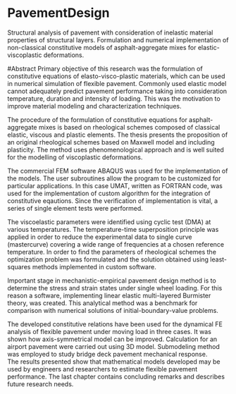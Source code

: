 # PavementDesign
Structural analysis of pavement with consideration of inelastic material properties of structural layers. Formulation and numerical implementation of non-classical constitutive models of asphalt-aggregate mixes for elastic-viscoplastic deformations.

#Abstract
Primary objective of this research was the formulation of constitutive equations of elasto-visco-plastic materials, which can be used in numerical simulation of flexible pavement. Commonly used elastic model cannot adequately predict pavement performance taking into consideration temperature, duration and intensity of loading. This was the motivation to improve material modeling and characterization techniques. 

The procedure of the formulation of constitutive equations for asphalt-aggregate mixes is based on rheological schemes composed of classical elastic, viscous and plastic elements. The thesis presents the proposition of an original rheological schemes based on Maxwell model and including plasticity. The method uses phenomenological approach and is well suited for the modelling of viscoplastic deformations. 

The commercial FEM software ABAQUS was used for the implementation of the models. The user subroutines allow the program to be customized for particular applications. In this case UMAT, written as FORTRAN code, was used for the implementation of custom algorithm for the integration of constitutive eqautions. Since the verification of implementation is vital, a series of single element tests were performed. 

The viscoelastic parameters were identified using cyclic test (DMA) at various temperatures. The temperature-time superposition principle was applied in order to reduce the experimental data to single curve (mastercurve) covering a wide range of frequencies at a chosen reference temperature. In order to find the parameters of rheological schemes the optimization problem was formulated and the solution obtained using least-squares methods implemented in custom software. 

Important stage in mechanistic-empirical pavement design method is to determine the stress and strain states under single wheel loading. For this reason a software, implementing linear elastic multi-layered Burmister theory, was created. This analytical method was a benchmark for comparison with numerical solutions of initial-boundary-value problems. 

The developed constitutive relations have been used for the dynamical FE analysis of flexible pavement under moving load in three cases. It was shown how axis-symmetrical model can be improved. Calculation for an airport pavement were carried out using 3D model. Submodeling method was employed to study bridge deck pavement mechanical response.   
The results presented show that mathematical models developed may be used by engineers and researchers to estimate flexible pavement performance. The last chapter contains concluding remarks and describes future research needs. 
